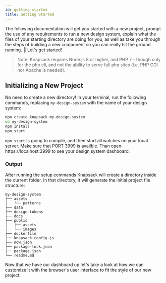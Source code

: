 ```yaml
---
id: getting-started
title: Getting Started
---
```


The following documentation will get you started with a new project, prompt the use of any requirements to run a new design system, explain what the files of your starting directory are doing for you, as well as take you through the steps of building a new component so you can really hit the ground running. 🏃 Let's get started!

>Note: Knapsack requires Node.js 8 or higher, and PHP 7 - though only for the php cli, and not the ability to serve full php sites (i.e. PHP CGI nor Apache is needed).

## Initializing a New Project

No need to create a new directory! In your terminal, run the following commands, replacing `my-design-system` with the name of your design system:

```bash
npm create knapsack my-design-system 
cd my-design-system 
npm install 
npm start 
```
`npm start` is going to compile, and then start all watches on your local server. Make sure that PORT 3999 is availble. Than open https://localhost:3999 to see your design system dashboard.

### Output

After running the setup commands Knapsack will create a directory inside the current folder. In that directory, it will generate the initial project file structure:

```
my-design-system
├── assets
|   └── patterns
├── data
├── design-tokens
├── docs
├── public
|   ├── assets
|   └── images
├── dockerfile
├── knapsack.config.js
├── now.json
├── package-lock.json
├── package.json
└── readme.md
```

Now that we have our dashboard up let's take a look at how we can customize it with the browser's user interface to fit the style of our new project.
